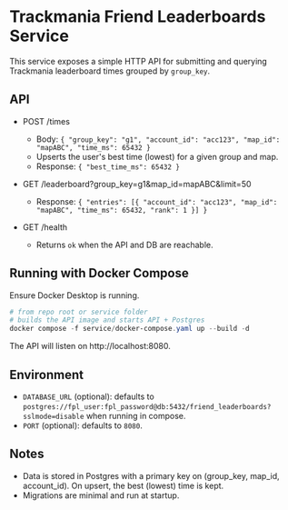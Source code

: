 # Trackmania Friend Leaderboards Service

This service exposes a simple HTTP API for submitting and querying Trackmania leaderboard times grouped by `group_key`.

## API

- POST /times

  - Body: `{ "group_key": "g1", "account_id": "acc123", "map_id": "mapABC", "time_ms": 65432 }`
  - Upserts the user's best time (lowest) for a given group and map.
  - Response: `{ "best_time_ms": 65432 }`

- GET /leaderboard?group_key=g1&map_id=mapABC&limit=50

  - Response: `{ "entries": [{ "account_id": "acc123", "map_id": "mapABC", "time_ms": 65432, "rank": 1 }] }`

- GET /health
  - Returns `ok` when the API and DB are reachable.

## Running with Docker Compose

Ensure Docker Desktop is running.

```powershell
# from repo root or service folder
# builds the API image and starts API + Postgres
docker compose -f service/docker-compose.yaml up --build -d
```

The API will listen on http://localhost:8080.

## Environment

- `DATABASE_URL` (optional): defaults to `postgres://fpl_user:fpl_password@db:5432/friend_leaderboards?sslmode=disable` when running in compose.
- `PORT` (optional): defaults to `8080`.

## Notes

- Data is stored in Postgres with a primary key on (group_key, map_id, account_id). On upsert, the best (lowest) time is kept.
- Migrations are minimal and run at startup.
